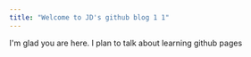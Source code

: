 ```yaml
---
title: "Welcome to JD's github blog 1 1"
---
```


I'm glad you are here. I plan to talk about learning github pages

